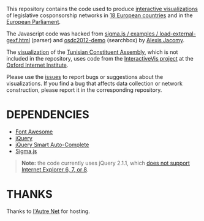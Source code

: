 This repository contains the code used to produce [interactive visualizations](http://f.briatte.org/parlviz) of legislative cosponsorship networks in [18 European countries](https://github.com/briatte/parlnet) and in the [European Parliament](https://github.com/briatte/epam).

The Javascript code was hacked from [sigma.js / examples / load-external-gexf.html](https://github.com/jacomyal/sigma.js/blob/master/examples/load-external-gexf.html) (parser) and [osdc2012-demo](http://jcml.fr/~jacomyal/osdc2012-demo/) (searchbox) by [Alexis Jacomy](https://github.com/jacomyal).

The [visualization](http://f.briatte.org/parlviz/marsad/) of the [Tunisian Constituent Assembly](https://github.com/briatte/marsad), which is not included in the repository, uses code from the [InteractiveVis project](https://github.com/oxfordinternetinstitute/InteractiveVis/) at the [Oxford Internet Institute](http://blogs.oii.ox.ac.uk/vis/).

Please use the [issues](issues) to report bugs or suggestions about the visualizations. If you find a bug that affects data collection or network construction, please report it in the corresponding repository.

# DEPENDENCIES

- [Font Awesome](https://fortawesome.github.io/Font-Awesome/)
- [jQuery](https://jquery.com/)
- [jQuery Smart Auto-Complete](http://www.laktek.com/2011/03/03/introducing-jquery-smart-autocomplete/)
- [Sigma.js](http://sigmajs.org/)

> __Note:__ the code currently uses jQuery 2.1.1, which [does not support Internet Explorer 6, 7, or 8](http://blog.jquery.com/2013/04/18/jquery-2-0-released/).

# THANKS

Thanks to [l'Autre Net](http://www.lautre.net/) for hosting.
